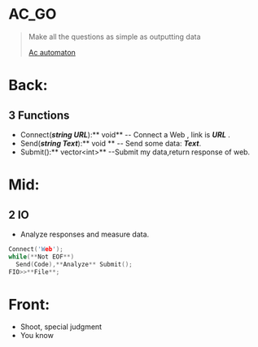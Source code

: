 # AC_GO
> Make all the questions as simple as outputting data
> 
> [Ac automaton](https://oi-wiki.org/string/ac-automaton/)

# Back:
## 3 Functions
- Connect(***string URL***):** void** -- Connect a Web , link is ***URL*** .
- Send(***string Text***):** void ** -- Send some data: ***Text***.
- Submit():** vector\<int\>** --Submit my data,return response of web.
# Mid:
## 2 IO
- Analyze responses and measure data.
```cpp
Connect('Web');
while(**Not EOF**)
  Send(Code),**Analyze** Submit();
FIO>>**File**;
```
# Front:
- Shoot, special judgment
- You know
